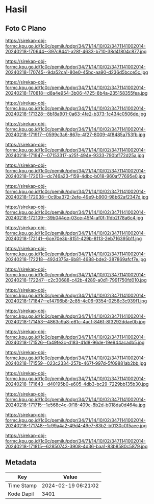 # Hasil

## Foto C Plano

https://sirekap-obj-formc.kpu.go.id/1c0c/pemilu/pdpr/34/71/14/10/02/3471141002014-20240218-170644--397c8441-a28f-4633-b710-38d41804c877.jpg

https://sirekap-obj-formc.kpu.go.id/1c0c/pemilu/pdpr/34/71/14/10/02/3471141002014-20240218-170745--9da52ca1-80e0-45bc-aa90-d236d5bcce5c.jpg

https://sirekap-obj-formc.kpu.go.id/1c0c/pemilu/pdpr/34/71/14/10/02/3471141002014-20240218-170818--d8a4e954-3b06-4725-8b4a-235158355fea.jpg

https://sirekap-obj-formc.kpu.go.id/1c0c/pemilu/pdpr/34/71/14/10/02/3471141002014-20240218-171328--8b18a901-0a63-4fe2-b373-1c434c0506de.jpg

https://sirekap-obj-formc.kpu.go.id/1c0c/pemilu/pdpr/34/71/14/10/02/3471141002014-20240218-171917--0599c3a6-867e-4f27-8009-4f8485a753fb.jpg

https://sirekap-obj-formc.kpu.go.id/1c0c/pemilu/pdpr/34/71/14/10/02/3471141002014-20240218-171947--07153317-a25f-494e-9333-790bf172d25a.jpg

https://sirekap-obj-formc.kpu.go.id/1c0c/pemilu/pdpr/34/71/14/10/02/3471141002014-20240218-172013--dc746a23-f159-4dbc-b018-960af77695e0.jpg

https://sirekap-obj-formc.kpu.go.id/1c0c/pemilu/pdpr/34/71/14/10/02/3471141002014-20240218-172038--0c9ba372-2efe-49e9-b900-98b62af2347d.jpg

https://sirekap-obj-formc.kpu.go.id/1c0c/pemilu/pdpr/34/71/14/10/02/3471141002014-20240218-172109--39b044ce-03ce-45f4-af0f-1fdb2f78a6c4.jpg

https://sirekap-obj-formc.kpu.go.id/1c0c/pemilu/pdpr/34/71/14/10/02/3471141002014-20240218-172141--6ce70e3b-8151-429b-8113-2eb716395b1f.jpg

https://sirekap-obj-formc.kpu.go.id/1c0c/pemilu/pdpr/34/71/14/10/02/3471141002014-20240218-172218--492d375a-6b81-4688-bde2-387869afcf7e.jpg

https://sirekap-obj-formc.kpu.go.id/1c0c/pemilu/pdpr/34/71/14/10/02/3471141002014-20240218-172247--c2c30688-c42b-4289-a0d1-7991750fd010.jpg

https://sirekap-obj-formc.kpu.go.id/1c0c/pemilu/pdpr/34/71/14/10/02/3471141002014-20240218-171847--e14796b8-2c85-4c06-9354-0256c3c939f1.jpg

https://sirekap-obj-formc.kpu.go.id/1c0c/pemilu/pdpr/34/71/14/10/02/3471141002014-20240218-171453--4863c9a8-e81c-4acf-846f-8f3292ddae0b.jpg

https://sirekap-obj-formc.kpu.go.id/1c0c/pemilu/pdpr/34/71/14/10/02/3471141002014-20240218-171526--fa49fe3c-d183-41d8-96de-19e944acadb5.jpg

https://sirekap-obj-formc.kpu.go.id/1c0c/pemilu/pdpr/34/71/14/10/02/3471141002014-20240218-171559--023c2334-257b-467f-997d-5f09881ab2bb.jpg

https://sirekap-obj-formc.kpu.go.id/1c0c/pemilu/pdpr/34/71/14/10/02/3471141002014-20240218-171643--d40195b0-e605-4db3-bc29-7229bb135b30.jpg

https://sirekap-obj-formc.kpu.go.id/1c0c/pemilu/pdpr/34/71/14/10/02/3471141002014-20240218-171715--1e568c4c-0f18-409c-8b2d-b018da0d464a.jpg

https://sirekap-obj-formc.kpu.go.id/1c0c/pemilu/pdpr/34/71/14/10/02/3471141002014-20240218-171748--1c99a4a2-49d4-49e7-83b2-b0130c0f5aee.jpg

https://sirekap-obj-formc.kpu.go.id/1c0c/pemilu/pdpr/34/71/14/10/02/3471141002014-20240218-171815--62850743-3908-4d36-baa1-83b8580c5879.jpg


## Metadata

| Key        | Value               |
| ---------- | ------------------- |
| Time Stamp | 2024-02-19 06:21:02 |
| Kode Dapil | 3401                |



